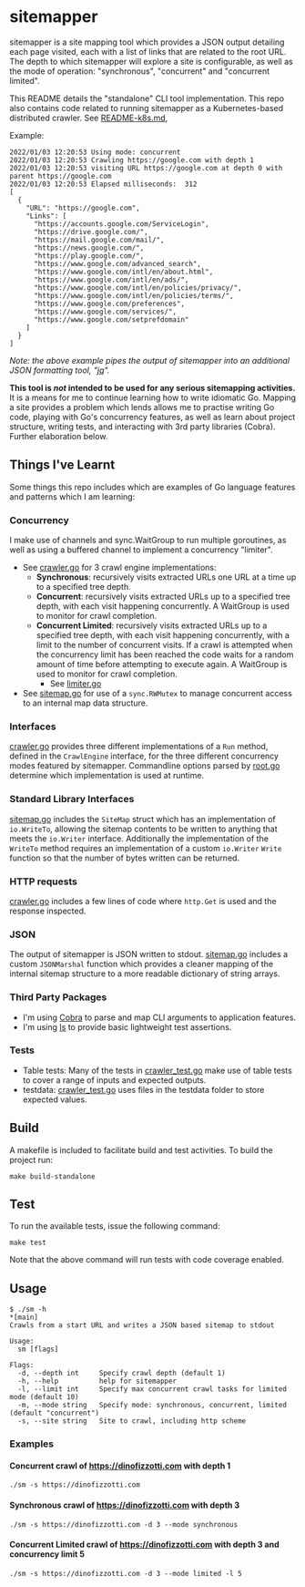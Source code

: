 # sitemapper

sitemapper is a site mapping tool which provides a JSON output detailing each page visited, each with a list of links that are related to the root URL. The depth to which sitemapper will explore a site is configurable, as well as the mode of operation: "synchronous", "concurrent" and "concurrent limited".

This README details the "standalone" CLI tool implementation. This repo also contains code related to running sitemapper as a Kubernetes-based distributed crawler. See [README-k8s.md](./README-k8s.md),

Example:

```shell
2022/01/03 12:20:53 Using mode: concurrent
2022/01/03 12:20:53 Crawling https://google.com with depth 1
2022/01/03 12:20:53 visiting URL https://google.com at depth 0 with parent https://google.com
2022/01/03 12:20:53 Elapsed milliseconds:  312
[
  {
    "URL": "https://google.com",
    "Links": [
      "https://accounts.google.com/ServiceLogin",
      "https://drive.google.com/",
      "https://mail.google.com/mail/",
      "https://news.google.com/",
      "https://play.google.com/",
      "https://www.google.com/advanced_search",
      "https://www.google.com/intl/en/about.html",
      "https://www.google.com/intl/en/ads/",
      "https://www.google.com/intl/en/policies/privacy/",
      "https://www.google.com/intl/en/policies/terms/",
      "https://www.google.com/preferences",
      "https://www.google.com/services/",
      "https://www.google.com/setprefdomain"
    ]
  }
]
```
*Note: the above example pipes the output of sitemapper into an additional JSON formatting tool, "[jq](https://stedolan.github.io/jq/)".*

**This tool is _not_ intended to be used for any serious sitemapping activities.** It is a means for me to continue learning how to write idiomatic Go. Mapping a site provides a problem which lends allows me to practise writing Go code, playing with Go's concurrency features, as well as learn about project structure, writing tests, and interacting with 3rd party libraries (Cobra). Further elaboration below.

## Things I've Learnt
Some things this repo includes which are examples of Go language features and patterns which I am learning:

### Concurrency

I make use of channels and sync.WaitGroup to run multiple goroutines, as well as using a buffered channel to implement a concurrency "limiter".
  * See [crawler.go](sitemapper/internal/crawler.go) for 3 crawl engine implementations:
    * **Synchronous**: recursively visits extracted URLs one URL at a time up to a specified tree depth.
    * **Concurrent**: recursively visits extracted URLs up to a specified tree depth, with each visit happening concurrently. A WaitGroup is used to monitor for crawl completion.
    * **Concurrent Limited**: recursively visits extracted URLs up to a specified tree depth, with each visit happening concurrently, with a limit to the number of concurrent visits. If a crawl is attempted when the concurrency limit has been reached the code waits for a random amount of time before attempting to execute again. A WaitGroup is used to monitor for crawl completion.
      * See [limiter.go](sitemapper/internal/limiter.go)
  * See [sitemap.go](sitemapper/internal/sitemap.go) for use of a `sync.RWMutex` to manage concurrent access to an internal map data structure.

### Interfaces

[crawler.go](sitemapper/internal/crawler.go) provides three different implementations of a `Run` method, defined in the `CrawlEngine` interface, for the three different concurrency modes featured by sitemapper. Commandline options parsed by [root.go](sitemapper/cmd/root.go) determine which implementation is used at runtime.

### Standard Library Interfaces

[sitemap.go](sitemapper/internal/sitemap.go) includes the `SiteMap` struct which has an implementation of `io.WriteTo`, allowing the sitemap contents to be written to anything that meets the `io.Writer` interface. Additionally the implementation of the `WriteTo` method requires an implementation of a custom `io.Writer` `Write` function so that the number of bytes written can be returned.

### HTTP requests
[crawler.go](sitemapper/internal/crawler.go) includes a few lines of code where `http.Get` is used and the response inspected.

### JSON

The output of sitemapper is JSON written to stdout. [sitemap.go](sitemapper/internal/sitemap.go) includes a custom `JSONMarshal` function which provides a cleaner mapping of the internal sitemap structure to a more readable dictionary of string arrays.

### Third Party Packages

* I'm using [Cobra](https://github.com/spf13/cobra) to parse and map CLI arguments to application features.
* I'm using [Is](https://github.com/matryer/is) to provide basic lightweight test assertions.

### Tests

* Table tests: Many of the tests in [crawler_test.go](sitemapper/internal/crawler_test.go) make use of table tests to cover a range of inputs and expected outputs.
* testdata: [crawler_test.go](sitemapper/internal/crawler_test.go) uses files in the testdata folder to store expected values.

## Build

A makefile is included to facilitate build and test activities. To build the project run:

```shell
make build-standalone
```

## Test

To run the available tests, issue the following command:

```shell
make test
```

Note that the above command will run tests with code coverage enabled.

## Usage

```shell
$ ./sm -h                                                                                                                                                                                                                                                                                 *[main]
Crawls from a start URL and writes a JSON based sitemap to stdout

Usage:
  sm [flags]

Flags:
  -d, --depth int     Specify crawl depth (default 1)
  -h, --help          help for sitemapper
  -l, --limit int     Specify max concurrent crawl tasks for limited mode (default 10)
  -m, --mode string   Specify mode: synchronous, concurrent, limited (default "concurrent")
  -s, --site string   Site to crawl, including http scheme

```

### Examples

#### Concurrent crawl of https://dinofizzotti.com with depth 1

```shell
./sm -s https://dinofizzotti.com
```

#### Synchronous crawl of https://dinofizzotti.com with depth 3

```shell
./sm -s https://dinofizzotti.com -d 3 --mode synchronous
```

#### Concurrent Limited crawl of https://dinofizzotti.com with depth 3 and concurrency limit 5

```shell
./sm -s https://dinofizzotti.com -d 3 --mode limited -l 5
```
